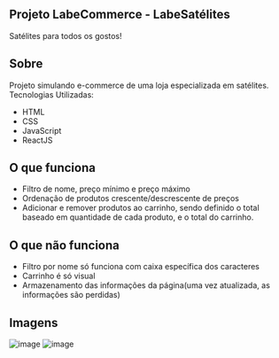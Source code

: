 ## Projeto LabeCommerce - LabeSatélites

Satélites para todos os gostos!



## Sobre

Projeto simulando e-commerce de uma loja especializada em satélites.
Tecnologias Utilizadas:
- HTML
- CSS
- JavaScript
- ReactJS

## O que funciona
- Filtro de nome, preço mínimo e preço máximo
- Ordenação de produtos crescente/descrescente de preços
- Adicionar e remover produtos ao carrinho, sendo definido o total baseado em quantidade de cada produto, e o total do carrinho.

## O que não funciona
- Filtro por nome só funciona com caixa específica dos caracteres
- Carrinho é só visual
- Armazenamento das informações da página(uma vez atualizada, as informações são perdidas)

## Imagens

![image](https://user-images.githubusercontent.com/48807462/118343702-c7b3aa00-b500-11eb-85dc-0e67ac254c48.png)
![image](https://user-images.githubusercontent.com/48807462/118343708-d1d5a880-b500-11eb-8893-f59eeb0878aa.png)
